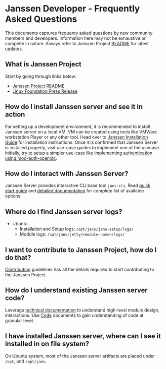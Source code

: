# Janssen Developer - Frequently Asked Questions

This documents captures frequenty asked questions by new community members and developers. Information here may not be exhaustive or complete in nature. Always refer to Janssen Project [README](https://github.com/JanssenProject/jans/blob/main/README.md) for latest updates.

## What is Janssen Project
Start by going through links below:
- [Janssen Project README](https://github.com/JanssenProject/jans/blob/main/README.md)
- [Linux Foundation Press Release](https://www.linuxfoundation.org/press-release/the-janssen-project-takes-on-worlds-most-demanding-digital-trust-challenges-at-linux-foundation/)

## How do I install Janssen server and see it in action
For setting up a development environment, it is recommended to install Janssen server on a local VM. VM can be created using tools like VMWare workstation Player or any other tool. Head over to [Janssen Installation Guide](https://github.com/JanssenProject/jans/wiki/Install-Jans-on-a-VM) for installation instructions.
Once it is confirmed that Janssen Server is installed properly, visit use-case guides to implement one of the usecase. Initially, try to setup a simpler use-case like implementing [authentication using mod-auth-openidc](https://github.com/JanssenProject/jans/blob/main/docs/user/how-to/authn-with-apache-reverse-proxy.md).

## How do I interact with Janssen Server?
Janssen Server provides interactive CLI base tool `jans-cli`. Read [quick start guide](https://github.com/JanssenProject/jans/tree/main/jans-cli#quick-start) and [detailed documentation](https://github.com/JanssenProject/jans/tree/main/jans-cli/docs) for complete list of available options.

## Where do I find Janssen server logs?
- Ubuntu
  - Installation and Setup logs: `/opt/jans/jans-setup/logs/`
  - Module logs: `/opt/jans/jetty/<module-name>/logs/`

## I want to contribute to Janssen Project, how do I do that?
[Contributing](https://github.com/JanssenProject/jans/blob/main/docs/community/CONTRIBUTING.md) guidelines has all the details required to start contributing to the Janssen Project. 

## How do I understand existing Janssen server code?
Leverage [technical documentation](https://github.com/JanssenProject/jans/tree/main/docs/technical) to understand high-level module design, interactions. Use [Code](https://github.com/JanssenProject/jans/tree/main/docs/code) documents to gain understanding of code at granular level.

## I have installed Janssen server, where can I see it installed in on file system?
On Ubuntu system, most of the Janssen server artifacts are placed under `/opt`, and `/opt/jans`.  